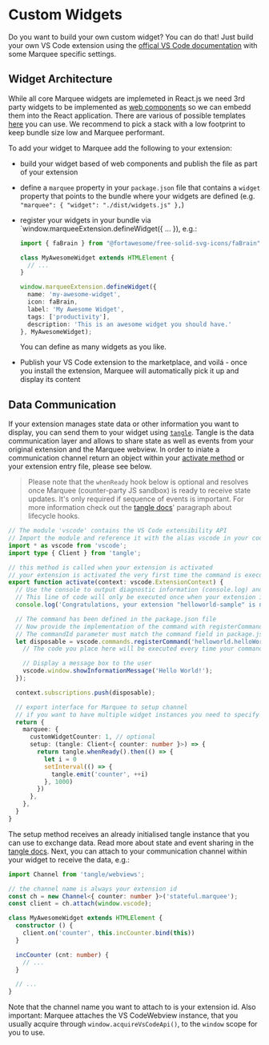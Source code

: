 # Custom Widgets

Do you want to build your own custom widget? You can do that! Just build your own VS Code extension using the [offical VS Code documentation](https://code.visualstudio.com/api/get-started/your-first-extension) with some Marquee specific settings.

## Widget Architecture

While all core Marquee widgets are implemeted in React.js we need 3rd party widgets to be implemented as [web components](https://developer.mozilla.org/en-US/docs/Web/Web_Components) so we can embedd them into the React application. There are various of possible templates [here](https://webcomponents.dev/new) you can use. We recommend to pick a stack with a low footprint to keep bundle size low and Marquee performant.

To add your widget to Marquee add the following to your extension:

- build your widget based of web components and publish the file as part of your extension
- define a `marquee` property in your `package.json` file that contains a `widget` property that points to the bundle where your widgets are defined (e.g. `"marquee": { "widget": "./dist/widgets.js" },`)
- register your widgets in your bundle via `window.marqueeExtension.defineWidget({ ... }), e.g.:

  ```ts
  import { faBrain } from "@fortawesome/free-solid-svg-icons/faBrain";

  class MyAwesomeWidget extends HTMLElement {
    // ...
  }

  window.marqueeExtension.defineWidget({
    name: 'my-awesome-widget',
    icon: faBrain,
    label: 'My Awesome Widget',
    tags: ['productivity'],
    description: 'This is an awesome widget you should have.'
  }, MyAwesomeWidget);
  ```

  You can define as many widgets as you like.
- Publish your VS Code extension to the marketplace, and voilá - once you install the extension, Marquee will automatically pick it up and display its content

## Data Communication

If your extension manages state data or other information you want to display, you can send them to your widget using [`tangle`](https://www.npmjs.com/package/tangle). Tangle is the data communication layer and allows to share state as well as events from your original extension and the Marquee webview. In order to iniate a communication channel return an object within your [activate method](https://code.visualstudio.com/api/get-started/extension-anatomy#extension-entry-file) or your extension entry file, please see below.

> Please note that the `whenReady` hook below is optional and resolves once Marquee (counter-party JS sandbox) is ready to receive state updates. It's only required if sequence of events is important. For more information check out the [tangle docs](https://www.npmjs.com/package/tangle)' paragraph about lifecycle hooks.

```ts
// The module 'vscode' contains the VS Code extensibility API
// Import the module and reference it with the alias vscode in your code below
import * as vscode from 'vscode';
import type { Client } from 'tangle';

// this method is called when your extension is activated
// your extension is activated the very first time the command is executed
export function activate(context: vscode.ExtensionContext) {
  // Use the console to output diagnostic information (console.log) and errors (console.error)
  // This line of code will only be executed once when your extension is activated
  console.log('Congratulations, your extension "helloworld-sample" is now active!');

  // The command has been defined in the package.json file
  // Now provide the implementation of the command with registerCommand
  // The commandId parameter must match the command field in package.json
  let disposable = vscode.commands.registerCommand('helloworld.helloWorld', () => {
    // The code you place here will be executed every time your command is executed

    // Display a message box to the user
    vscode.window.showInformationMessage('Hello World!');
  });

  context.subscriptions.push(disposable);

  // export interface for Marquee to setup channel
  // if you want to have multiple widget instances you need to specify the number of widgets you're exporting. If you only have one, you do not need to specify.
  return {
    marquee: {
      customWidgetCounter: 1, // optional
      setup: (tangle: Client<{ counter: number }>) => {
        return tangle.whenReady().then(() => {
          let i = 0
          setInterval(() => {
            tangle.emit('counter', ++i)
          }, 1000)
        })
      },
    },
  }
}
```

The setup method receives an already initialised tangle instance that you can use to exchange data. Read more about state and event sharing in the [tangle docs](https://github.com/stateful/tangle#state-management). Next, you can attach to your communication channel within your widget to receive the data, e.g.:

```ts
import Channel from 'tangle/webviews';

// the channel name is always your extension id
const ch = new Channel<{ counter: number }>('stateful.marquee');
const client = ch.attach(window.vscode);

class MyAwesomeWidget extends HTMLElement {
  constructor () {
    client.on('counter', this.incCounter.bind(this))
  }

  incCounter (cnt: number) {
    // ...
  }

  // ...
}
```

Note that the channel name you want to attach to is your extension id. Also important: Marquee attaches the VS CodeWebview instance, that you usually acquire through `window.acquireVsCodeApi()`, to the `window` scope for you to use.
